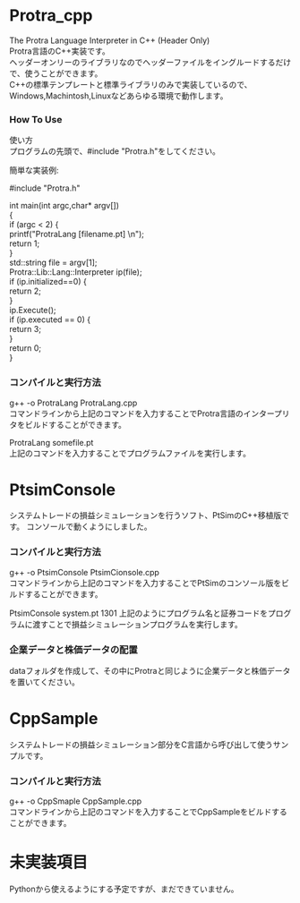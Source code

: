 # Protra_cpp
The Protra Language Interpreter in C++ (Header Only)   
Protra言語のC++実装です。  
ヘッダーオンリーのライブラリなのでヘッダーファイルをイングルードするだけで、使うことができます。  
C++の標準テンプレートと標準ライブラリのみで実装しているので、Windows,Machintosh,Linuxなどあらゆる環境で動作します。  
  
  
### How To Use
使い方  
プログラムの先頭で、#include "Protra.h"をしてください。  
  
簡単な実装例:  
 
#include "Protra.h"  
  
int main(int argc,char* argv[])  
{  
	if (argc < 2) {  
		printf("ProtraLang [filename.pt]  \n");  
		return 1;  
	}  
	std::string file = argv[1];  
	Protra::Lib::Lang::Interpreter ip(file);  
	if (ip.initialized==0) {  
		return 2;  
	}  
	ip.Execute();  
	if (ip.executed == 0) {  
		return 3;  
	}  
	return 0;  
}  


### コンパイルと実行方法
g++ -o ProtraLang ProtraLang.cpp  
コマンドラインから上記のコマンドを入力することでProtra言語のインタープリタをビルドすることができます。  


ProtraLang somefile.pt  
上記のコマンドを入力することでプログラムファイルを実行します。


# PtsimConsole
システムトレードの損益シミュレーションを行うソフト、PtSimのC++移植版です。
コンソールで動くようにしました。


### コンパイルと実行方法
g++ -o PtsimConsole PtsimCionsole.cpp  
コマンドラインから上記のコマンドを入力することでPtSimのコンソール版をビルドすることができます。  

PtsimConsole system.pt 1301
上記のようにプログラム名と証券コードをプログラムに渡すことで損益シミュレーションプログラムを実行します。


### 企業データと株価データの配置
dataフォルダを作成して、その中にProtraと同じように企業データと株価データを置いてください。


# CppSample
システムトレードの損益シミュレーション部分をC言語から呼び出して使うサンプルです。


### コンパイルと実行方法
g++ -o CppSmaple CppSample.cpp  
コマンドラインから上記のコマンドを入力することでCppSampleをビルドすることができます。  
  

# 未実装項目
Pythonから使えるようにする予定ですが、まだできていません。  


